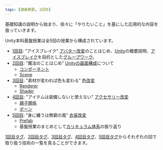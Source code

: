 ```yaml
---
tags: [講義概要, 1回目]
---
```


基礎知識の説明から始まり、徐々に「やりたいこと」を基にした応用的な内容を扱っていきます。

Unity本科基盤授業は全5回の授業から構成されています。

- [1回目](/docs/tags/1-回目): "アイスブレイク" [アバター改変](/docs/索引/あ行/アバター改変)のことはじめ、[Unity](/docs/索引/STU/Unity)の概要説明、[アイスブレイク](/docs/索引/あ行/アイスブレイク)を目的とした[グループワーク](/docs/索引/か行/グループワーク)。
- [2回目](/docs/tags/2-回目): "魔法のことはじめ" [Unityの画面構成](/docs/索引/STU/Unityの画面構成)について
  - [コンポーネント](/docs/索引/ABC/Component)
  - [Scene](/docs/索引/STU/Scene-File)
- [3回目](/docs/tags/3-回目): "素材が変われば色も変わる" [色改変](/docs/索引/あ行/色改変)
  - [Renderer](/docs/索引/PQR/Renderer)
  - [Shader](/docs/索引/STU/Shader)
- [4回目](/docs/tags/4-回目): "アイテムは装備しないと使えない" [アクセサリー改変](/docs/索引/あ行/アクセサリー改変)
  - [親子関係](/docs/索引/あ行/親子関係)
  - [ボーン](/docs/索引/ABC/Bone)
- [5回目](/docs/tags/5-回目): "身に纏うは無窮の風" [衣装改変](/docs/索引/あ行/衣装改変)
  - [Prefab](/docs/索引/PQR/Prefab)
  - 基盤授業のまとめとして[カリキュラム体系](/docs/索引/STU/Unity本科基盤授業のカリキュラム体系)の振り返り

[1回目タグ](/docs/tags/1-回目)、[2回目タグ](/docs/tags/2-回目)、[3回目タグ](/docs/tags/3-回目)、[4回目タグ](/docs/tags/4-回目)、[5回目タグ](/docs/tags/5-回目)からそれぞれの回で取り扱う技術の一覧を見ることができます。
